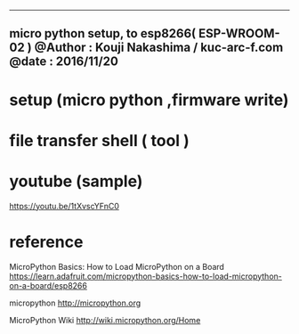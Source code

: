 ﻿------------------------------------
 micro python setup, to esp8266( ESP-WROOM-02 )
 @Author  : Kouji Nakashima / kuc-arc-f.com
 @date    : 2016/11/20
------------------------------------

# setup (micro python ,firmware write)


# file transfer shell ( tool )


# youtube (sample)
https://youtu.be/1tXvscYFnC0

# reference
MicroPython Basics: How to Load MicroPython on a Board
https://learn.adafruit.com/micropython-basics-how-to-load-micropython-on-a-board/esp8266

micropython
http://micropython.org

MicroPython Wiki
http://wiki.micropython.org/Home

